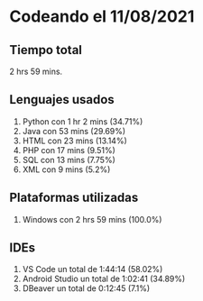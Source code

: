 # Codeando el 11/08/2021

## Tiempo total
2 hrs 59 mins.

## Lenguajes usados
1. Python con 1 hr 2 mins (34.71%)
1. Java con 53 mins (29.69%)
1. HTML con 23 mins (13.14%)
1. PHP con 17 mins (9.51%)
1. SQL con 13 mins (7.75%)
1. XML con 9 mins (5.2%)

## Plataformas utilizadas
1. Windows con 2 hrs 59 mins (100.0%)

## IDEs
1. VS Code un total de 1:44:14 (58.02%)
1. Android Studio un total de 1:02:41 (34.89%)
1. DBeaver un total de 0:12:45 (7.1%)
